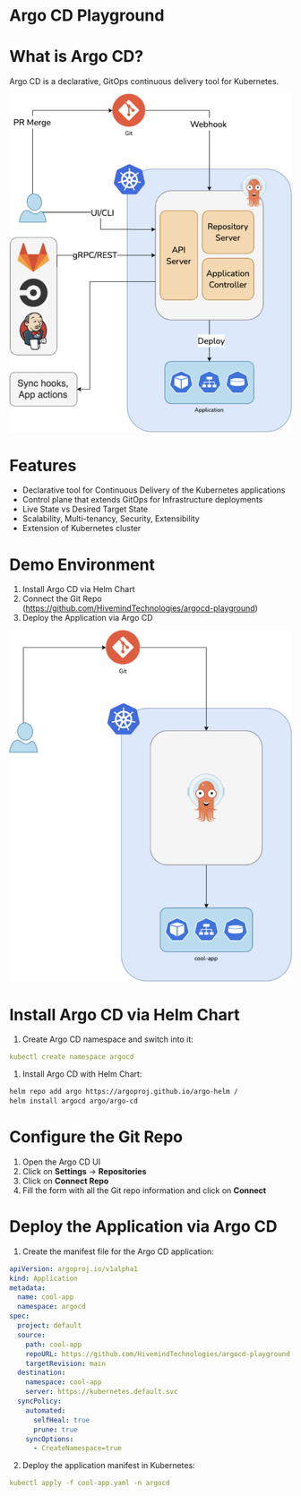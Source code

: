 # Argo CD Playground

# What is Argo CD?

Argo CD is a declarative, GitOps continuous delivery tool for Kubernetes.

![argo-cd-schema](readme_contents/argo-cd-schema.png)

# Features

- Declarative tool for Continuous Delivery of the Kubernetes applications
- Control plane that extends GitOps for Infrastructure deployments
- Live State vs Desired Target State
- Scalability, Multi-tenancy, Security, Extensibility
- Extension of Kubernetes cluster

# Demo Environment

1. Install Argo CD via Helm Chart
2. Connect the Git Repo (https://github.com/HivemindTechnologies/argocd-playground)
3. Deploy the Application via Argo CD

![demo-lab-schema](readme_contents/demo-lab-schema.png)

# Install Argo CD via Helm Chart

1. Create Argo CD namespace and switch into it:

```yaml
kubectl create namespace argocd
```

1. Install Argo CD with Helm Chart:

```bash
helm repo add argo https://argoproj.github.io/argo-helm /
helm install argocd argo/argo-cd
```

# Configure the Git Repo

1. Open the Argo CD UI
2. Click on **Settings** → **Repositories**
3. Click on **Connect Repo** 
4. Fill the form with all the Git repo information and click on **Connect**

# Deploy the Application via Argo CD

1. Create the manifest file for the Argo CD application:

```yaml
apiVersion: argoproj.io/v1alpha1
kind: Application
metadata:
  name: cool-app
  namespace: argocd
spec:
  project: default
  source:
    path: cool-app
    repoURL: https://github.com/HivemindTechnologies/argocd-playground.git
    targetRevision: main
  destination:
    namespace: cool-app
    server: https://kubernetes.default.svc
  syncPolicy:
    automated:
      selfHeal: true
      prune: true
    syncOptions:
      - CreateNamespace=true
```

2. Deploy the application manifest in Kubernetes:

```yaml
kubectl apply -f cool-app.yaml -n argocd
```
